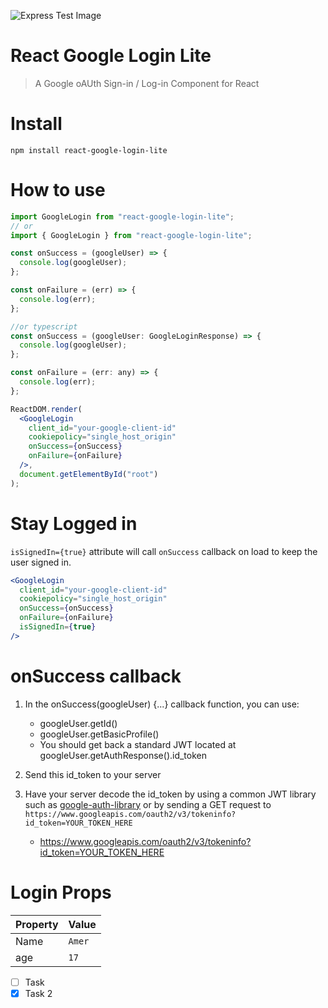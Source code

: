 ![Express Test Image](https://camo.githubusercontent.com/0566752248b4b31b2c4bdc583404e41066bd0b6726f310b73e1140deefcc31ac/68747470733a2f2f692e636c6f756475702e636f6d2f7a6659366c4c376546612d3330303078333030302e706e67)

# <!-- Title --> React Google Login Lite

> <!-- Description --> A Google oAUth Sign-in / Log-in Component for React

# Install

`npm install react-google-login-lite`

# How to use

```jsx
import GoogleLogin from "react-google-login-lite";
// or
import { GoogleLogin } from "react-google-login-lite";

const onSuccess = (googleUser) => {
  console.log(googleUser);
};

const onFailure = (err) => {
  console.log(err);
};

//or typescript
const onSuccess = (googleUser: GoogleLoginResponse) => {
  console.log(googleUser);
};

const onFailure = (err: any) => {
  console.log(err);
};

ReactDOM.render(
  <GoogleLogin
    client_id="your-google-client-id"
    cookiepolicy="single_host_origin"
    onSuccess={onSuccess}
    onFailure={onFailure}
  />,
  document.getElementById("root")
);
```

# Stay Logged in

`isSignedIn={true}` attribute will call `onSuccess` callback on load to keep the user signed in.

```jsx
<GoogleLogin
  client_id="your-google-client-id"
  cookiepolicy="single_host_origin"
  onSuccess={onSuccess}
  onFailure={onFailure}
  isSignedIn={true}
/>
```

# onSuccess callback

1. In the onSuccess(googleUser) {...} callback function, you can use:

   - googleUser.getId()
   - googleUser.getBasicProfile()
   - You should get back a standard JWT located at googleUser.getAuthResponse().id_token

1. Send this id_token to your server
1. Have your server decode the id_token by using a common JWT library such as [google-auth-library](https://www.npmjs.com/package/google-auth-library) or by sending a GET request to `https://www.googleapis.com/oauth2/v3/tokeninfo?id_token=YOUR_TOKEN_HERE`

   - https://www.googleapis.com/oauth2/v3/tokeninfo?id_token=YOUR_TOKEN_HERE

# Login Props

<!-- Tables -->

| Property | Value  |
| -------- | ------ |
| Name     | `Amer` |
| age      | `17`   |

<!-- Task -->

- [ ] Task
- [x] Task 2
